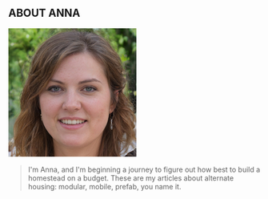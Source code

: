 ## ABOUT ANNA

![Picture of Anna](anna-256x256.jpg)

> I'm Anna, and I'm beginning a journey to figure out how best to build a homestead on a budget. These are my articles about alternate housing: modular, mobile, prefab, you name it.

